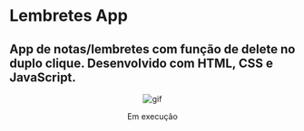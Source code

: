 # Lembretes App
## App de notas/lembretes com função de delete no duplo clique. Desenvolvido com HTML, CSS e JavaScript.

<div align="center">

![gif]()

</div>

<div align="center">

Em execução

</div>
